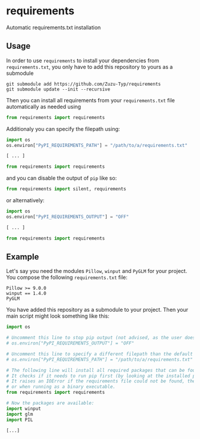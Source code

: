 # requirements
 Automatic requirements.txt installation

## Usage
In order to use `requirements` to install your dependencies from `requirements.txt`, you only have to add this repository to yours as a submodule
```Shell
git submodule add https://github.com/Zuzu-Typ/requirements
git submodule update --init --recursive
```

Then you can install all requirements from your `requirements.txt` file automatically as needed using
```Python
from requirements import requirements
```

Additionaly you can specify the filepath using:
```Python
import os
os.environ["PyPI_REQUIREMENTS_PATH"] = "/path/to/a/requirements.txt"

[ ... ]

from requirements import requirements
```

and you can disable the output of `pip` like so:
```Python
from requirements import silent, requirements
```

or alternatively:
```Python
import os
os.environ["PyPI_REQUIREMENTS_OUTPUT"] = "OFF"

[ ... ]

from requirements import requirements
```

## Example
Let's say you need the modules `Pillow`, `winput` and `PyGLM` for your project.  
You compose the following `requirements.txt` file:
```
Pillow >= 9.0.0
winput == 1.4.0
PyGLM
```

You have added this repository as a submodule to your project.
Then your main script might look something like this:

```Python
import os

# Uncomment this line to stop pip output (not advised, as the user doesn't know what's going on):
# os.environ["PyPI_REQUIREMENTS_OUTPUT"] = "OFF"

# Uncomment this line to specify a different filepath than the default relative "requirements.txt" file
# os.environ["PyPI_REQUIREMENTS_PATH"] = "/path/to/a/requirements.txt"

# The following line will install all required packages that can be found in the requirements.txt file.
# It checks if it needs to run pip first (by looking at the installed packages in site-packages)
# It raises an IOError if the requirements file could not be found, the site-packages folder was missing
# or when running as a binary executable.
from requirements import requirements

# Now the packages are available:
import winput
import glm
import PIL

[...]

```
